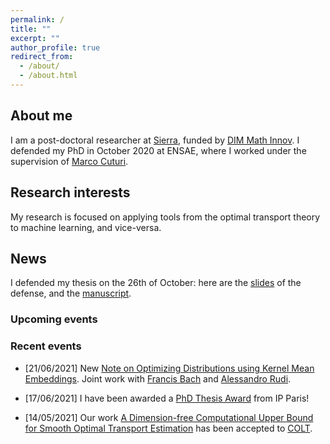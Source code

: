 ```yaml
---
permalink: /
title: ""
excerpt: ""
author_profile: true
redirect_from:
  - /about/
  - /about.html
---
```



## About me ##

I am a post-doctoral researcher at [Sierra](https://www.di.ens.fr/sierra/), funded by [DIM Math Innov](https://www.dim-mathinnov.fr/en/postdoctoral-laureates-45.htm). I defended my PhD in October 2020 at ENSAE, where I worked under the supervision of [Marco Cuturi](http://marcocuturi.net).

## Research interests ##

My research is focused on applying tools from the optimal transport theory to machine learning, and vice-versa.

## News ##

I defended my thesis on the 26th of October: here are the [slides](https://borismuzellec.github.io/publications/slides_defense.pdf) of the defense, and the [manuscript](https://borismuzellec.github.io/publications/thesis_muzellec.pdf).

### Upcoming events ###


### Recent events ###

* [21/06/2021] New [Note on Optimizing Distributions using Kernel Mean Embeddings](https://arxiv.org/abs/2106.09994). Joint work with [Francis Bach](https://www.di.ens.fr/~fbach/) and [Alessandro Rudi](https://www.di.ens.fr/~rudi/).

* [17/06/2021] I have been awarded a [PhD Thesis Award](https://www.ip-paris.fr/en/news/three-phd-thesis-awards) from IP Paris!

* [14/05/2021] Our work [A Dimension-free Computational Upper Bound for Smooth Optimal Transport Estimation](https://arxiv.org/abs/2101.05380) has been accepted to [COLT](http://learningtheory.org/colt2021/index.html).
